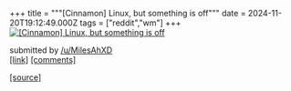 +++
title = """[Cinnamon] Linux, but something is off"""
date = 2024-11-20T19:12:49.000Z
tags = ["reddit","wm"]
+++
[![[Cinnamon] Linux, but something is off](https://preview.redd.it/msn3tpekv32e1.png?width=640&crop=smart&auto=webp&s=6dfaee2c9965e61e53ce32f5b5b0c11366233030 "[Cinnamon] Linux, but something is off")](https://www.reddit.com/r/unixporn/comments/1gvxieu/cinnamon_linux_but_something_is_off/)

submitted by [/u/MilesAhXD](https://www.reddit.com/user/MilesAhXD)  
[\[link\]](https://i.redd.it/msn3tpekv32e1.png) [\[comments\]](https://www.reddit.com/r/unixporn/comments/1gvxieu/cinnamon_linux_but_something_is_off/)

[[source]](https://www.reddit.com/r/unixporn/comments/1gvxieu/cinnamon_linux_but_something_is_off/)

